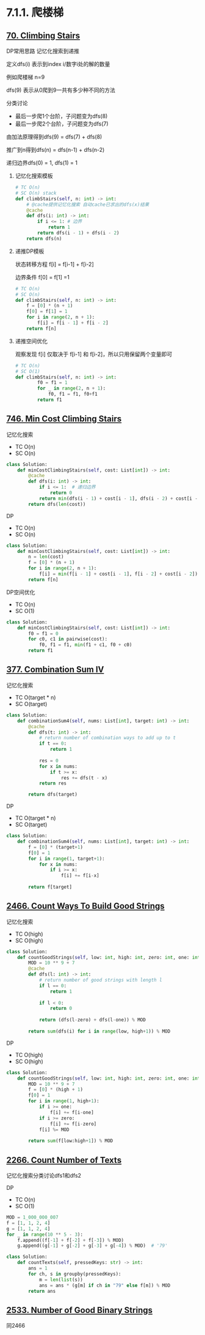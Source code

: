 # 7.1.1. 爬楼梯

## [70. Climbing Stairs](https://leetcode.com/problems/climbing-stairs/)

DP常用思路 记忆化搜索到递推

定义dfs(i) 表示到index i/数字i处的解的数量

例如爬楼梯 n=9

dfs(9) 表示从0爬到9一共有多少种不同的方法

分类讨论

+ 最后一步爬1个台阶，子问题变为dfs(8)
+ 最后一步爬2个台阶，子问题变为dfs(7)

由加法原理得到dfs(9) = dfs(7) + dfs(8)

推广到n得到dfs(n) = dfs(n-1) + dfs(n-2)

递归边界dfs(0) = 1, dfs(1) = 1



1. 记忆化搜索模板

   ```python
   # TC O(n)
   # SC O(n) stack
   def climbStairs(self, n: int) -> int:
       # @cache提供记忆化搜索 自动cache已求出的dfs(x)结果
       @cache 
       def dfs(i: int) -> int:
           if i <= 1: # 边界
               return 1
           return dfs(i - 1) + dfs(i - 2)
       return dfs(n)
   ```

2. 递推DP模板

   状态转移方程 f[i] = f[i-1] + f[i-2] 

   边界条件 f[0] = f[1] =1

   ```python
   # TC O(n)
   # SC O(n)
   def climbStairs(self, n: int) -> int:
       f = [0] * (n + 1)
       f[0] = f[1] = 1
       for i in range(2, n + 1):
           f[i] = f[i - 1] + f[i - 2]
       return f[n]
   ```

3. 递推空间优化

   观察发现 f[i] 仅取决于 f[i-1] 和 f[i-2]，所以只用保留两个变量即可

   ```python
   # TC O(n)
   # SC O(1)
   def climbStairs(self, n: int) -> int:
           f0 = f1 = 1
           for _ in range(2, n + 1):
               f0, f1 = f1, f0+f1
           return f1
   ```

   

## [746. Min Cost Climbing Stairs](https://leetcode.com/problems/min-cost-climbing-stairs/)

记忆化搜索

+ TC O(n)
+ SC O(n)

```python
class Solution:
    def minCostClimbingStairs(self, cost: List[int]) -> int:
        @cache
        def dfs(i: int) -> int:
            if i <= 1:  # 递归边界
                return 0
            return min(dfs(i - 1) + cost[i - 1], dfs(i - 2) + cost[i - 2])
        return dfs(len(cost))
```

DP

+ TC O(n)
+ SC O(n)

```python
class Solution:
    def minCostClimbingStairs(self, cost: List[int]) -> int:
        n = len(cost)
        f = [0] * (n + 1)
        for i in range(2, n + 1):
            f[i] = min(f[i - 1] + cost[i - 1], f[i - 2] + cost[i - 2])
        return f[n]
```

DP空间优化

+ TC O(n)
+ SC O(1)

```python
class Solution:
    def minCostClimbingStairs(self, cost: List[int]) -> int:
        f0 = f1 = 0
        for c0, c1 in pairwise(cost):
            f0, f1 = f1, min(f1 + c1, f0 + c0)
        return f1
```



## [377. Combination Sum IV](https://leetcode.com/problems/combination-sum-iv/)

记忆化搜索

+ TC O(target * n)
+ SC O(target)

```python
class Solution:
    def combinationSum4(self, nums: List[int], target: int) -> int:
        @cache
        def dfs(t: int) -> int:
            # return number of combination ways to add up to t
            if t == 0:
                return 1
            
            res = 0
            for x in nums:
                if t >= x:
                    res += dfs(t - x)
            return res

        return dfs(target)
```

DP

+ TC O(target * n)
+ SC O(target)

```python
class Solution:
    def combinationSum4(self, nums: List[int], target: int) -> int:
        f = [0] * (target+1)
        f[0] = 1
        for i in range(1, target+1):
            for x in nums:
                if i >= x:
                    f[i] += f[i-x]
        
        return f[target]
```



## [2466. Count Ways To Build Good Strings](https://leetcode.com/problems/count-ways-to-build-good-strings/)

记忆化搜索

+ TC O(high)
+ SC O(high)

```python
class Solution:
    def countGoodStrings(self, low: int, high: int, zero: int, one: int) -> int:
        MOD = 10 ** 9 + 7
        @cache
        def dfs(l: int) -> int:
            # return number of good strings with length l
            if l == 0:
                return 1
            
            if l < 0:
                return 0
            
            return (dfs(l-zero) + dfs(l-one)) % MOD
        
        return sum(dfs(i) for i in range(low, high+1)) % MOD
```

DP

+ TC O(high)
+ SC O(high)

```python
class Solution:
    def countGoodStrings(self, low: int, high: int, zero: int, one: int) -> int:
        MOD = 10 ** 9 + 7
        f = [0] * (high + 1)
        f[0] = 1
        for i in range(1, high+1):
            if i >= one:
                f[i] += f[i-one]
            if i >= zero:
                f[i] += f[i-zero]
            f[i] %= MOD
            
        return sum(f[low:high+1]) % MOD
```



## [2266. Count Number of Texts](https://leetcode.com/problems/count-number-of-texts/)

记忆化搜索分类讨论dfs1和dfs2



DP

+ TC O(n)
+ SC O(1)

```python
MOD = 1_000_000_007
f = [1, 1, 2, 4]
g = [1, 1, 2, 4]
for _ in range(10 ** 5 - 3):
    f.append((f[-1] + f[-2] + f[-3]) % MOD)
    g.append((g[-1] + g[-2] + g[-3] + g[-4]) % MOD)  # '79'

class Solution:
    def countTexts(self, pressedKeys: str) -> int:
        ans = 1
        for ch, s in groupby(pressedKeys):
            m = len(list(s))
            ans = ans * (g[m] if ch in "79" else f[m]) % MOD
        return ans
```



## [2533. Number of Good Binary Strings](https://leetcode.com/problems/number-of-good-binary-strings/)

同2466